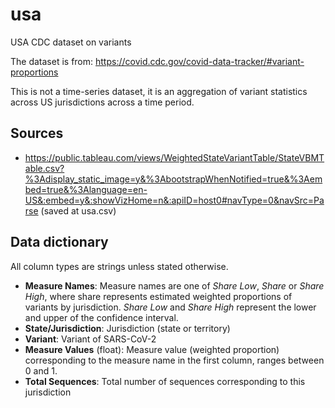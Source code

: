 # usa

USA CDC dataset on variants

The dataset is from:
https://covid.cdc.gov/covid-data-tracker/#variant-proportions

This is not a time-series dataset, it is an aggregation of variant
statistics across US jurisdictions across a time period.

## Sources

* https://public.tableau.com/views/WeightedStateVariantTable/StateVBMTable.csv?%3Adisplay_static_image=y&%3AbootstrapWhenNotified=true&%3Aembed=true&%3Alanguage=en-US&:embed=y&:showVizHome=n&:apiID=host0#navType=0&navSrc=Parse
  (saved at usa.csv)

## Data dictionary

All column types are strings unless stated otherwise.

* **Measure Names**: Measure names are one of *Share Low*, *Share*
  or *Share High*, where share represents estimated weighted
  proportions of variants by jurisdiction. *Share Low* and *Share
  High* represent the lower and upper of the confidence interval.
* **State/Jurisdiction**: Jurisdiction (state or territory)
* **Variant**: Variant of SARS-CoV-2
* **Measure Values** (float): Measure value (weighted proportion)
  corresponding to the measure name in the first column, ranges
  between 0 and 1.
* **Total Sequences**: Total number of sequences corresponding to
  this jurisdiction
